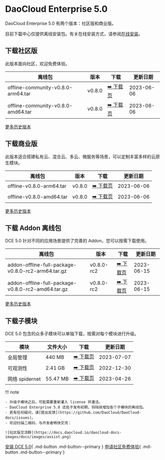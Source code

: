 # DaoCloud Enterprise 5.0

DaoCloud Enterprise 5.0 有两个版本：社区版和商业版。

目前下载中心仅提供离线安装包。有关在线安装方式，请参阅[在线安装](../install/intro.md)。

## 下载社区版

此版本面向社区，欢迎免费体验。

| 离线包           | 版本    | 下载                                          | 更新日期   |
| ---------------- | ------- | ------------------------------------------- | -------- |
| offline-community-v0.8.0-arm64.tar | v0.8.0 | [:arrow_right: 下载页](./free/dce5-installer-v0.8.0.md) | 2023-06-06 |
| offline-community-v0.8.0-amd64.tar | v0.8.0 | [:arrow_right: 下载页](./free/dce5-installer-v0.8.0.md) | 2023-06-06 |

[更多历史版本](./free/dce5-installer-history.md)

## 下载商业版

此版本适合搭建私有云、混合云、多云、微服务等场景，可以定制丰富多样的云原生模块。

| 离线包            | 版本    | 下载                                        | 更新日期   |
| ---------------- | ------- | ----------------------------------------- | -------- |
| offline-v0.8.0-arm64.tar | v0.8.0 | [:arrow_right: 下载页](./business/dce5-installer-v0.8.0.md) | 2023-06-06 |
| offline-v0.8.0-amd64.tar | v0.8.0 | [:arrow_right: 下载页](./business/dce5-installer-v0.8.0.md) | 2023-06-06 |

[更多历史版本](./business/dce5-installer-history.md)

## 下载 Addon 离线包

DCE 5.0 针对不同的应用场景提供了完善的 Addon，您可以按需下载使用。

| 离线包            | 版本    | 下载                                        | 更新日期   |
| ---------------- | ------- | ----------------------------------------- | -------- |
| addon-offline-full-package-v0.8.0-rc2-arm64.tar.gz | v0.8.0-rc2 | [:arrow_right: 下载页](./addon/v0.8.0-rc2.md) | 2023-06-15 |
| addon-offline-full-package-v0.8.0-rc2-amd64.tar.gz | v0.8.0-rc2 | [:arrow_right: 下载页](./addon/v0.8.0-rc2.md) | 2023-06-15 |

[更多历史版本](./addon/history.md)

## 下载子模块

DCE 5.0 包含的众多子模块可以单独下载，按需对每个模块进行升级。

| 模块     | 文件大小 | 下载                                         | 更新日期   |
| -------- | -------- | -------------------------------------------- | ---------- |
| 全局管理 | 440 MB   | [:arrow_right: 下载页](./modules/ghippo.md)  | 2023-07-07 |
| 可观测性 | 2.41 GB  | [:arrow_right: 下载页](./modules/insight.md) | 2022-12-30 |
| 网络 spidernet | 55.47 MB | [:arrow_right: 下载页](./modules/spidernet.md) | 2023-04-26 |

!!! note

    - 升级子模块之后，可能需要重新灌入 license 并激活。
    - DaoCloud Enterprise 5.0 还处于发布初期，将陆续增加各个子模块的离线包。
    - 若有任何疑问，请[提出反馈](https://github.com/DaoCloud/DaoCloud-docs/issues)。
    - 欢迎扫描二维码，与开发者畅快交流：

    ![社区版交流群](https://docs.daocloud.io/daocloud-docs-images/docs/images/assist.png)

[安装 DCE 5.0](../install/intro.md){ .md-button .md-button--primary }
[申请社区免费体验](../dce/license0.md){ .md-button .md-button--primary }
